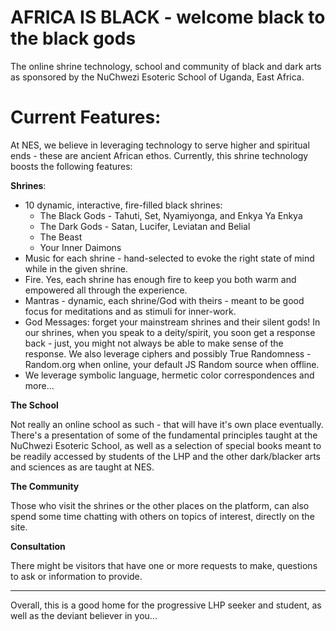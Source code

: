 # AFRICA IS BLACK - welcome black to the black gods

The online shrine technology, school and community of black and dark arts as sponsored by the NuChwezi Esoteric School of Uganda, East Africa.

# Current Features:

At NES, we believe in leveraging technology to serve higher and spiritual ends - these are ancient African ethos. Currently, this shrine technology boosts the following features:

**Shrines**:

- 10 dynamic, interactive, fire-filled black shrines:
  - The Black Gods - Tahuti, Set, Nyamiyonga, and Enkya Ya Enkya
  - The Dark Gods - Satan, Lucifer, Leviatan and Belial
  - The Beast
  - Your Inner Daimons  
- Music for each shrine - hand-selected to evoke the right state of mind while in the given shrine.
- Fire. Yes, each shrine has enough fire to keep you both warm and empowered all through the experience.
- Mantras - dynamic, each shrine/God with theirs - meant to be good focus for meditations and as stimuli for inner-work.
- God Messages: forget your mainstream shrines and their silent gods! In our shrines, when you speak to a deity/spirit, you soon get a response back - just, you might not always be able to make sense of the response. We also leverage ciphers and possibly True Randomness - Random.org when online, your default JS Random source when offline.
- We leverage symbolic language, hermetic color correspondences and more...

**The School**

Not really an online school as such - that will have it's own place eventually. There's a presentation of some of the fundamental principles taught at the NuChwezi Esoteric School, as well as a selection of special books meant to be readily accessed by students of the LHP and the other dark/blacker arts and sciences as are taught at NES.

**The Community**

Those who visit the shrines or the other places on the platform, can also spend some time chatting with others on topics of interest, directly on the site.

**Consultation**

There might be visitors that have one or more requests to make, questions to ask or information to provide.

----------

Overall, this is a good home for the progressive LHP seeker and student, as well as the deviant believer in you...
